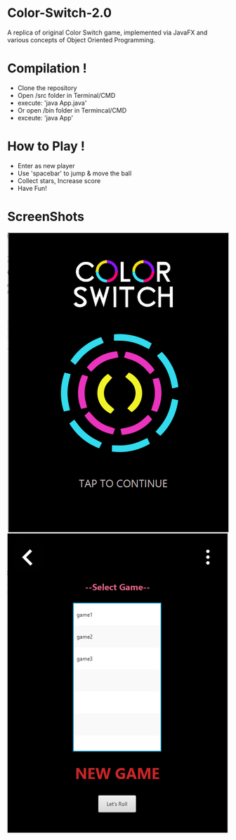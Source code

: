# Color-Switch-2.0
A replica of original Color Switch game, implemented via JavaFX and various concepts of Object Oriented Programming.

# Compilation !
- Clone the repository
- Open /src folder in Terminal/CMD
- execute: 'java App.java'
- Or open /bin folder in Termincal/CMD
- exceute: 'java App'

# How to Play !
- Enter as new player
- Use 'spacebar' to jump & move the ball
- Collect stars, Increase score
- Have Fun!

# ScreenShots
![](screenshots/img1.png)
![](screenshots/img2.png)

